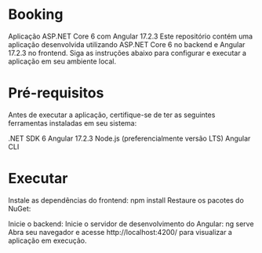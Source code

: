 # Booking
 
Aplicação ASP.NET Core 6 com Angular 17.2.3
Este repositório contém uma aplicação desenvolvida utilizando ASP.NET Core 6 no backend e Angular 17.2.3 no frontend. 
Siga as instruções abaixo para configurar e executar a aplicação em seu ambiente local.

# Pré-requisitos
Antes de executar a aplicação, certifique-se de ter as seguintes ferramentas instaladas em seu sistema:

.NET SDK 6
Angular 17.2.3
Node.js (preferencialmente versão LTS)
Angular CLI

# Executar
Instale as dependências do frontend:
npm install
Restaure os pacotes do NuGet:

Inicie o backend:
Inicie o servidor de desenvolvimento do Angular:
ng serve
Abra seu navegador e acesse http://localhost:4200/ para visualizar a aplicação em execução.
